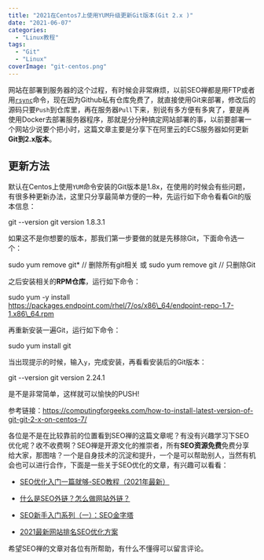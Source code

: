 ```yaml
---
title: "2021在Centos7上使用YUM升级更新Git版本(Git 2.x )"
date: "2021-06-07"
categories: 
  - "Linux教程"
tags: 
  - "Git"
  - "Linux"
coverImage: "git-centos.png"
---
```


网站在部署到服务器的这个过程，有时候会非常麻烦，以前SEO禅都是用FTP或者用[`rsync`](https://en.wikipedia.org/wiki/Rsync)命令，现在因为Github私有仓库免费了，就直接使用Git来部署，修改后的源码只要`Push`到仓库里，再在服务器`Pull`下来，别说有多方便有多爽了，要是再使用Docker去部署服务器程序，那就是分分种搞定网站部署的事，以前要部署一个网站少说要个把小时，这篇文章主要是分享下在阿里云的ECS服务器如何更新**Git到2.x版本**。

## 更新方法

默认在Centos上使用`YUM`命令安装的Git版本是1.8x，在使用的时候会有些问题，有很多种更新办法，这里只分享最简单方便的一种，先运行如下命令看看Git的版本信息：

git --version
git version 1.8.3.1

如果这不是你想要的版本，那我们第一步要做的就是先移除Git，下面命令选一个：

sudo yum remove git\* // 删除所有git相关
或
sudo yum remove git // 只删除Git

之后安装相关的**RPM仓库**，运行如下命令：

sudo yum -y install https://packages.endpoint.com/rhel/7/os/x86\_64/endpoint-repo-1.7-1.x86\_64.rpm

再重新安装一遍Git，运行如下命令：

sudo yum install git

当出现提示的时候，输入`y`，完成安装，再看看安装后的Git版本：

git --version
git version 2.24.1

是不是非常简单，这样就可以愉快的PUSH!

参考链接：https://computingforgeeks.com/how-to-install-latest-version-of-git-git-2-x-on-centos-7/

各位是不是在比较靠前的位置看到SEO禅的这篇文章呢？有没有兴趣学习下SEO优化呢？收不收费啊？SEO禅是开源文化的推崇者，所有**SEO资源免费**免费分享给大家，那图啥？一个是自身技术的沉淀和提升，一个是可以帮助别人，当然有机会也可以进行合作，下面是一些关于SEO优化的文章，有兴趣可以看看：

- [SEO优化入门一篇就够-SEO教程（2021年最新）](https://www.seozen.top/seo-course-first-step.html "SEO优化入门一篇就够-SEO教程（2021年最新）")

- [什么是SEO外链？怎么做网站外链？](https://www.seozen.top/seo-external-links.html "什么是SEO外链？怎么做网站外链？")

- [SEO新手入门系列（一）：SEO金字塔](https://www.seozen.top/seo-tutorial-moz-serial-2021-outline.html)

- [2021最新网站排名SEO优化方案](https://www.seozen.top/seo-website-ranking-checklist.html)

希望SEO禅的文章对各位有所帮助，有什么不懂得可以留言评论。
